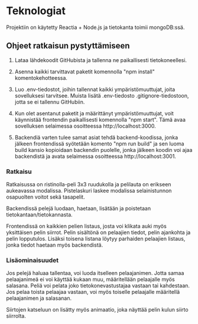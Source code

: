 # Teknologiat

Projektiin on käytetty Reactia + Node.js ja tietokanta toimii mongoDB:ssä. 

## Ohjeet ratkaisun pystyttämiseen

1. Lataa lähdekoodit GitHubista ja tallenna ne paikallisesti tietokoneellesi.

2. Asenna kaikki tarvittavat paketit komennolla "npm install" komentokehotteessa.

3. Luo .env-tiedostot, joihin tallennat kaikki ympäristömuuttujat, joita sovelluksesi tarvitsee. Muista lisätä .env-tiedosto .gitignore-tiedostoon, jotta se ei tallennu GitHubiin.

4. Kun olet asentanut paketit ja määrittänyt ympäristömuuttujat, voit käynnistää frontendin paikallisesti komennolla "npm start". Tämä avaa sovelluksen selaimessa osoitteessa http://localhost:3000.

5. Backendiä varten tulee samat asiat tehdä backend-koodissa, jonka jälkeen frontendissä syötetään komento "npm run build" ja sen luoma build kansio kopioidaan backendin puolelle, jonka jälkeen koodin voi ajaa backendistä ja avata selaimessa osoitteessa http://localhost:3001.

### Ratkaisu

Ratkaisussa on ristinolla-peli 3x3 ruudukolla ja pelilauta on erikseen aukeavassa modalissa. Pistelaskuri laskee modalissa selainistunnon osapuolten voitot sekä tasapelit. 

Backendissä pelejä luodaan, haetaan, lisätään ja poistetaan tietokantaan/tietokannasta. 

Frontendissä on kaikkien pelien listaus, josta voi klikata auki myös yksittäisen pelin siirrot. Pelin sisältönä on pelaajien tiedot, pelin ajankohta ja pelin lopputulos. Lisäksi toisena listana löytyy  parhaiden pelaajien listaus, jonka tiedot haetaan myös backendistä.

### Lisäominaisuudet

Jos pelejä haluaa tallentaa, voi luoda itselleen pelaajanimen. Jotta samaa pelaajanimeä ei voi käyttää kukaan muu, määritellään pelaajalle myös salasana. Peliä voi pelata joko tietokonevastustajaa vastaan tai kahdestaan. Jos pelaa toista pelaajaa vastaan, voi myös toiselle pelaajalle määritellä pelaajanimen ja salasanan. 

Siirtojen katseluun on lisätty myös animaatio, joka näyttää pelin kulun siirto siirrolta.
